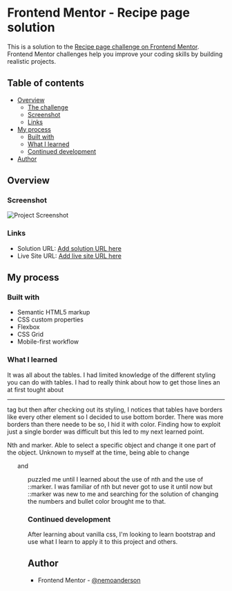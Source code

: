 # Frontend Mentor - Recipe page solution

This is a solution to the [Recipe page challenge on Frontend Mentor](https://www.frontendmentor.io/challenges/recipe-page-KiTsR8QQKm). Frontend Mentor challenges help you improve your coding skills by building realistic projects. 

## Table of contents

- [Overview](#overview)
  - [The challenge](#the-challenge)
  - [Screenshot](#screenshot)
  - [Links](#links)
- [My process](#my-process)
  - [Built with](#built-with)
  - [What I learned](#what-i-learned)
  - [Continued development](#continued-development)
- [Author](#author)

## Overview

### Screenshot

![Project Screenshot](./assets/images/Screenshot%202024-10-24%20at%207.33.35 AM.png)


### Links

- Solution URL: [Add solution URL here](https://nemoanderson.github.io/recipe-page-main-project/)
- Live Site URL: [Add live site URL here](https://nemoanderson.github.io/recipe-page-main-project/)

## My process

### Built with

- Semantic HTML5 markup
- CSS custom properties
- Flexbox
- CSS Grid
- Mobile-first workflow

### What I learned

It was all about the tables. I had limited knowledge of the different styling you can do with tables. I had to really think about how to get those lines an at first tought about <hr> tag but then after checking out its styling, I notices that tables have borders like every other element so I decided to use bottom border. There was more borders than there neede to be so, I hid it with color. Finding how to exploit just a single border was difficult but this led to my next learned point. 

Nth and marker. Able to select a specific object and change it one part of the object. Unknown to myself at the time, being able to change <ul> and <ol> puzzled me until I learned about the use of nth and the use of ::marker. I was familiar of nth but never got to use it until now but ::marker was new to me and searching for the solution of changing the numbers and bullet color brought me to that. 

### Continued development

After learning about vanilla css, I'm looking to learn bootstrap and use what I learn to apply it to this project and others. 

## Author

- Frontend Mentor - [@nemoanderson](https://www.frontendmentor.io/profile/nemoanderson)